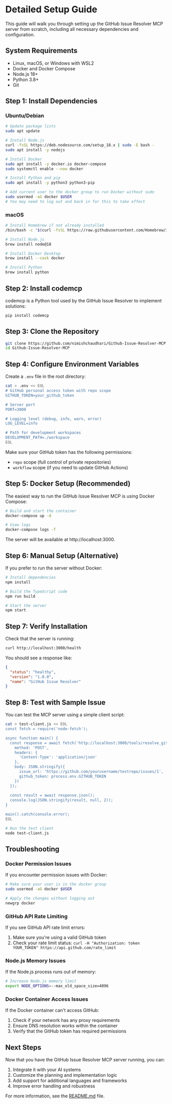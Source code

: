 # Detailed Setup Guide

This guide will walk you through setting up the GitHub Issue Resolver MCP server from scratch, including all necessary dependencies and configuration.

## System Requirements

- Linux, macOS, or Windows with WSL2
- Docker and Docker Compose
- Node.js 18+
- Python 3.8+
- Git

## Step 1: Install Dependencies

### Ubuntu/Debian

```bash
# Update package lists
sudo apt update

# Install Node.js
curl -fsSL https://deb.nodesource.com/setup_18.x | sudo -E bash -
sudo apt install -y nodejs

# Install Docker
sudo apt install -y docker.io docker-compose
sudo systemctl enable --now docker

# Install Python and pip
sudo apt install -y python3 python3-pip

# Add current user to the docker group to run Docker without sudo
sudo usermod -aG docker $USER
# You may need to log out and back in for this to take effect
```

### macOS

```bash
# Install Homebrew if not already installed
/bin/bash -c "$(curl -fsSL https://raw.githubusercontent.com/Homebrew/install/HEAD/install.sh)"

# Install Node.js
brew install node@18

# Install Docker Desktop
brew install --cask docker

# Install Python
brew install python
```

## Step 2: Install codemcp

codemcp is a Python tool used by the GitHub Issue Resolver to implement solutions:

```bash
pip install codemcp
```

## Step 3: Clone the Repository

```bash
git clone https://github.com/nimishchaudhari/Github-Issue-Resolver-MCP.git
cd Github-Issue-Resolver-MCP
```

## Step 4: Configure Environment Variables

Create a `.env` file in the root directory:

```bash
cat > .env << EOL
# GitHub personal access token with repo scope
GITHUB_TOKEN=your_github_token

# Server port
PORT=3000

# Logging level (debug, info, warn, error)
LOG_LEVEL=info

# Path for development workspaces
DEVELOPMENT_PATH=./workspace
EOL
```

Make sure your GitHub token has the following permissions:
- `repo` scope (full control of private repositories)
- `workflow` scope (if you need to update GitHub Actions)

## Step 5: Docker Setup (Recommended)

The easiest way to run the GitHub Issue Resolver MCP is using Docker Compose:

```bash
# Build and start the container
docker-compose up -d

# View logs
docker-compose logs -f
```

The server will be available at http://localhost:3000.

## Step 6: Manual Setup (Alternative)

If you prefer to run the server without Docker:

```bash
# Install dependencies
npm install

# Build the TypeScript code
npm run build

# Start the server
npm start
```

## Step 7: Verify Installation

Check that the server is running:

```bash
curl http://localhost:3000/health
```

You should see a response like:

```json
{
  "status": "healthy",
  "version": "1.0.0",
  "name": "GitHub Issue Resolver"
}
```

## Step 8: Test with Sample Issue

You can test the MCP server using a simple client script:

```bash
cat > test-client.js << EOL
const fetch = require('node-fetch');

async function main() {
  const response = await fetch('http://localhost:3000/tools/resolve_github_issue', {
    method: 'POST',
    headers: {
      'Content-Type': 'application/json'
    },
    body: JSON.stringify({
      issue_url: 'https://github.com/yourusername/testrepo/issues/1',
      github_token: process.env.GITHUB_TOKEN
    })
  });
  
  const result = await response.json();
  console.log(JSON.stringify(result, null, 2));
}

main().catch(console.error);
EOL

# Run the test client
node test-client.js
```

## Troubleshooting

### Docker Permission Issues

If you encounter permission issues with Docker:

```bash
# Make sure your user is in the docker group
sudo usermod -aG docker $USER

# Apply the changes without logging out
newgrp docker
```

### GitHub API Rate Limiting

If you see GitHub API rate limit errors:

1. Make sure you're using a valid GitHub token
2. Check your rate limit status: `curl -H "Authorization: token YOUR_TOKEN" https://api.github.com/rate_limit`

### Node.js Memory Issues

If the Node.js process runs out of memory:

```bash
# Increase Node.js memory limit
export NODE_OPTIONS=--max_old_space_size=4096
```

### Docker Container Access Issues

If the Docker container can't access GitHub:

1. Check if your network has any proxy requirements
2. Ensure DNS resolution works within the container
3. Verify that the GitHub token has required permissions

## Next Steps

Now that you have the GitHub Issue Resolver MCP server running, you can:

1. Integrate it with your AI systems
2. Customize the planning and implementation logic
3. Add support for additional languages and frameworks
4. Improve error handling and robustness

For more information, see the [README.md](README.md) file.